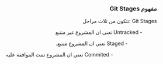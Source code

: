 


### <div dir=rtl>مفهوم Git Stages<dir>

<div dir=rtl>
 Git Stages :تتكون من ثلاث مراحل
 <dir>
 
 <div dir=rtl>
- Untracked تعني ان المشروع غير متتبع
<dir>
<div dir=rtl>
- Staged تعني ان المشروع متتبع.
<dir>
<div dir=rtl>
- Commited تعني ان المشروع تمت الموافقة عليه
 <dir>
